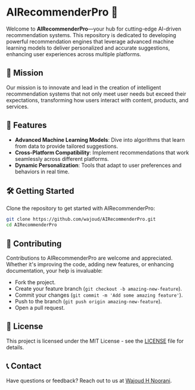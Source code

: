 # AIRecommenderPro 🌟

Welcome to **AIRecommenderPro**—your hub for cutting-edge AI-driven recommendation systems. This repository is dedicated to developing powerful recommendation engines that leverage advanced machine learning models to deliver personalized and accurate suggestions, enhancing user experiences across multiple platforms.

## 🎯 Mission
Our mission is to innovate and lead in the creation of intelligent recommendation systems that not only meet user needs but exceed their expectations, transforming how users interact with content, products, and services.

## 🌟 Features
- **Advanced Machine Learning Models**: Dive into algorithms that learn from data to provide tailored suggestions.
- **Cross-Platform Compatibility**: Implement recommendations that work seamlessly across different platforms.
- **Dynamic Personalization**: Tools that adapt to user preferences and behaviors in real time.

## 🛠 Getting Started

Clone the repository to get started with AIRecommenderPro:

```bash
git clone https://github.com/wajoud/AIRecommenderPro.git
cd AIRecommenderPro
```

## 🤝 Contributing

Contributions to AIRecommenderPro are welcome and appreciated. Whether it's improving the code, adding new features, or enhancing documentation, your help is invaluable:
- Fork the project.
- Create your feature branch (`git checkout -b amazing-new-feature`).
- Commit your changes (`git commit -m 'Add some amazing feature'`).
- Push to the branch (`git push origin amazing-new-feature`).
- Open a pull request.

## 📜 License

This project is licensed under the MIT License - see the [LICENSE](LICENSE) file for details.

## 📞 Contact

Have questions or feedback? Reach out to us at [Wajoud H Noorani](mailto:wajoudnoorani59@gmail.com).
